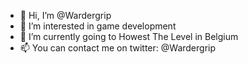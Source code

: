 - 👋 Hi, I’m @Wardergrip
- 👀 I’m interested in game development
- 🌱 I’m currently going to Howest The Level in Belgium
- 📫 You can contact me on twitter: @Wardergrip

<!---
Wardergrip/Wardergrip is a ✨ special ✨ repository because its `README.md` (this file) appears on your GitHub profile.
You can click the Preview link to take a look at your changes.
--->
